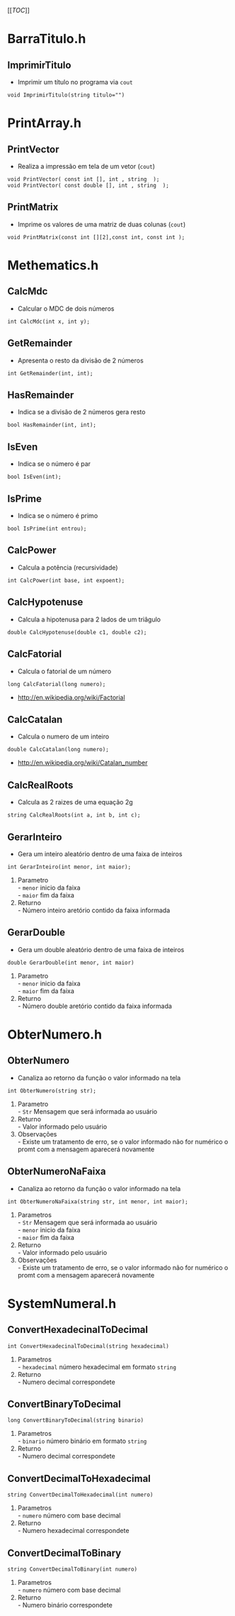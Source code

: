 [[_TOC_]]

# BarraTitulo.h

## ImprimirTitulo

- Imprimir um título no programa via `cout`

```
void ImprimirTitulo(string titulo="")
```

# PrintArray.h


## PrintVector

- Realiza a impressão em tela de um vetor (`cout`)

```
void PrintVector( const int [], int , string  );
void PrintVector( const double [], int , string  );
```

## PrintMatrix

- Imprime os valores de uma matriz de duas colunas (`cout`)

```
void PrintMatrix(const int [][2],const int, const int );
```


# Methematics.h

## CalcMdc
- Calcular o MDC de dois números
```
int CalcMdc(int x, int y);
```

## GetRemainder
- Apresenta o resto da divisão de 2 números
```
int GetRemainder(int, int);
```
## HasRemainder
- Indica se a divisão de 2 números gera resto
```
bool HasRemainder(int, int);
```
## IsEven
- Indica se o número é par
```
bool IsEven(int);
```
## IsPrime
- Indica se o número é primo
```
bool IsPrime(int entrou);
```
## CalcPower
- Calcula a potência (recursividade)
```
int CalcPower(int base, int expoent);
```

## CalcHypotenuse
- Calcula a hipotenusa para 2 lados de um triâgulo
```
double CalcHypotenuse(double c1, double c2);
```
## CalcFatorial
- Calcula o fatorial de um número
```
long CalcFatorial(long numero);
```
- http://en.wikipedia.org/wiki/Factorial
## CalcCatalan
 - Calcula o numero de um inteiro
```
double CalcCatalan(long numero);
```
- http://en.wikipedia.org/wiki/Catalan_number
## CalcRealRoots

- Calcula as 2 raizes de uma equação 2g
```
string CalcRealRoots(int a, int b, int c);
```
## GerarInteiro
- Gera um inteiro aleatório dentro de uma faixa de inteiros
```
int GerarInteiro(int menor, int maior);
```
1. Parametro  
        - `menor` inicio da faixa  
        - `maior` fim da faixa
1. Returno  
        - Número inteiro aretório contido  da faixa informada

## GerarDouble
- Gera um double aleatório dentro de uma faixa de inteiros
```
double GerarDouble(int menor, int maior)
```
1. Parametro  
        - `menor` inicio da faixa  
        - `maior` fim da faixa
1. Returno  
        - Número double aretório contido  da faixa informada

# ObterNumero.h

## ObterNumero
 - Canaliza ao retorno da função o valor informado na tela
```
int ObterNumero(string str);
```
1. Parametro  
        - `Str` Mensagem que será informada ao usuário
1. Returno  
        - Valor informado pelo usuário
1. Observações  
        - Existe um tratamento de erro, se o valor informado não for numérico o promt com a mensagem aparecerá novamente

## ObterNumeroNaFaixa
 - Canaliza ao retorno da função o valor informado na tela
```
int ObterNumeroNaFaixa(string str, int menor, int maior);
```
1. Parametros  
        - `Str` Mensagem que será informada ao usuário  
        - `menor` inicio da faixa  
        - `maior` fim da faixa
1. Returno  
        - Valor informado pelo usuário
1. Observações  
        - Existe um tratamento de erro, se o valor informado não for numérico o promt com a mensagem aparecerá novamente

# SystemNumeral.h

## ConvertHexadecinalToDecimal

```
int ConvertHexadecinalToDecimal(string hexadecimal)
```

1. Parametros  
        - `hexadecimal` número hexadecimal em formato `string`
1. Returno  
        - Numero decimal correspondete


## ConvertBinaryToDecimal
```
long ConvertBinaryToDecimal(string binario)
```
1. Parametros  
        - `binario` número binário em formato `string`
1. Returno  
        - Numero decimal correspondete


## ConvertDecimalToHexadecimal
```
string ConvertDecimalToHexadecimal(int numero)
```
1. Parametros  
        - `numero` número com base decimal
1. Returno  
        - Numero hexadecimal correspondete

## ConvertDecimalToBinary
```
string ConvertDecimalToBinary(int numero)
```
1. Parametros  
        - `numero` número com base decimal
1. Returno  
        - Numero binário correspondete
